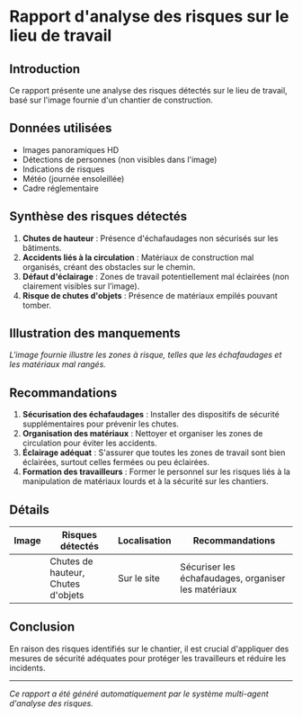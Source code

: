# Rapport d'analyse des risques sur le lieu de travail

## Introduction
Ce rapport présente une analyse des risques détectés sur le lieu de travail, basé sur l'image fournie d'un chantier de construction.

## Données utilisées
- Images panoramiques HD
- Détections de personnes (non visibles dans l'image)
- Indications de risques
- Météo (journée ensoleillée)
- Cadre réglementaire

## Synthèse des risques détectés
1. **Chutes de hauteur** : Présence d'échafaudages non sécurisés sur les bâtiments.
2. **Accidents liés à la circulation** : Matériaux de construction mal organisés, créant des obstacles sur le chemin.
3. **Défaut d'éclairage** : Zones de travail potentiellement mal éclairées (non clairement visibles sur l’image).
4. **Risque de chutes d'objets** : Présence de matériaux empilés pouvant tomber.

## Illustration des manquements
*L'image fournie illustre les zones à risque, telles que les échafaudages et les matériaux mal rangés.*

## Recommandations
1. **Sécurisation des échafaudages** : Installer des dispositifs de sécurité supplémentaires pour prévenir les chutes.
2. **Organisation des matériaux** : Nettoyer et organiser les zones de circulation pour éviter les accidents.
3. **Éclairage adéquat** : S'assurer que toutes les zones de travail sont bien éclairées, surtout celles fermées ou peu éclairées.
4. **Formation des travailleurs** : Former le personnel sur les risques liés à la manipulation de matériaux lourds et à la sécurité sur les chantiers.

## Détails
| Image | Risques détectés                     | Localisation | Recommandations                               |
|-------|--------------------------------------|--------------|-----------------------------------------------|
|       | Chutes de hauteur, Chutes d'objets    | Sur le site   | Sécuriser les échafaudages, organiser les matériaux  |

## Conclusion
En raison des risques identifiés sur le chantier, il est crucial d'appliquer des mesures de sécurité adéquates pour protéger les travailleurs et réduire les incidents.

---
*Ce rapport a été généré automatiquement par le système multi-agent d'analyse des risques.*